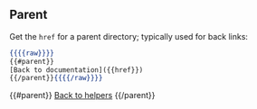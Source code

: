 ## Parent

Get the `href` for a parent directory; typically used for back links:

```handlebars
{{{{raw}}}}
{{#parent}}
[Back to documentation]({{href}})
{{/parent}}{{{{/raw}}}}
```

{{#parent}}
[Back to helpers]({{href}})
{{/parent}}
